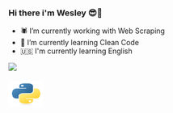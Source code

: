 ### Hi there i'm Wesley 😎👋
- 🕷️ I’m currently working with Web Scraping
- 📘 I’m currently learning Clean Code 
- 🇺🇸 I'm currently learning English
<div align="left">
  <a href="https://github.com/wesleyolvr">
  <img height="180em" src="https://github-readme-stats.vercel.app/api/top-langs/?username=wesleyolvr&layout=compact&langs_count=7&theme=panda"/>
</div>
<div style="display: inline_block"><br>
  <img align="center" alt="Wesley-Python" height="50" width="70" src="https://raw.githubusercontent.com/devicons/devicon/master/icons/python/python-original.svg">
</div>
<!--
**wesleyolvr/wesleyolvr** is a ✨ _special_ ✨ repository because its `README.md` (this file) appears on your GitHub profile.
-->

